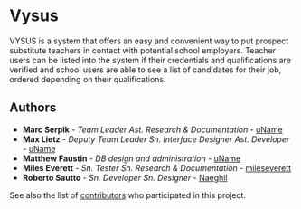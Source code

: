 # Vysus

VYSUS is a system that offers an easy and convenient way to put prospect substitute teachers in
contact with potential school employers. Teacher users can be listed into the system if their credentials
and qualifications are verified and school users are able to see a list of candidates for their job, ordered
depending on their qualifications.


<!-- ## Getting Started

These instructions will get you a copy of the project up and running on your local machine for development and testing purposes. See deployment for notes on how to deploy the project on a live system.

### Prerequisites

What things you need to install the software and how to install them

```
Give examples
```

### Installing

A step by step series of examples that tell you how to get a development env running

Say what the step will be

```
Give the example
```

And repeat

```
until finished
```

End with an example of getting some data out of the system or using it for a little demo

## Running the tests

Explain how to run the automated tests for this system

### Break down into end to end tests

Explain what these tests test and why

```
Give an example
```

### And coding style tests

Explain what these tests test and why

```
Give an example
```

## Deployment

Add additional notes about how to deploy this on a live system

## Built With

* [Dropwizard](http://www.dropwizard.io/1.0.2/docs/) - The web framework used
* [Maven](https://maven.apache.org/) - Dependency Management
* [ROME](https://rometools.github.io/rome/) - Used to generate RSS Feeds

## Contributing

Please read [CONTRIBUTING.md](https://gist.github.com/PurpleBooth/b24679402957c63ec426) for details on our code of conduct, and the process for submitting pull requests to us.

## Versioning

We use [SemVer](http://semver.org/) for versioning. For the versions available, see the [tags on this repository](https://github.com/your/project/tags). 
-->
## Authors

* **Marc Serpik**       - *Team Leader* *Ast. Research & Documentation*                     - [uName](githublink)
* **Max Lietz**         - *Deputy Team Leader* *Sn. Interface Designer* *Ast. Developer*    - [uName](githublink)
* **Matthew Faustin**   - *DB design and administration*                                    - [uName](githublink)  
* **Miles Everett**     - *Sn. Tester* *Sn. Research & Documentation*                       - [mileseverett](https://github.com/mileseverett)
* **Roberto Sautto**    - *Sn. Developer* *Sn. Designer*                                    - [Naeghil](https://github.com/Naeghil/)

See also the list of [contributors](https://github.com/your/project/contributors) who participated in this project.
<!--
## License

This project is licensed under the MIT License - see the [LICENSE.md](LICENSE.md) file for details

## Acknowledgments

* Hat tip to anyone whose code was used
* Inspiration
* etc -->
